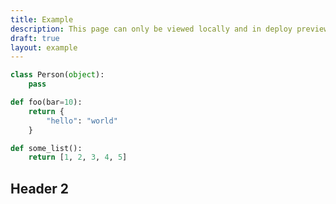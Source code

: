 ```yaml
---
title: Example
description: This page can only be viewed locally and in deploy previews. It's meant for things like testing out shortcodes and refining aesthetics.
draft: true
layout: example
---
```


```python
class Person(object):
    pass

def foo(bar=10):
    return {
        "hello": "world"
    }

def some_list():
    return [1, 2, 3, 4, 5]
```

## Header 2
